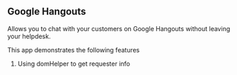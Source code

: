 ## Google Hangouts

  Allows you to chat with your customers on Google Hangouts without leaving your helpdesk.

  This app demonstrates the following features
  1. Using domHelper to get requester info
